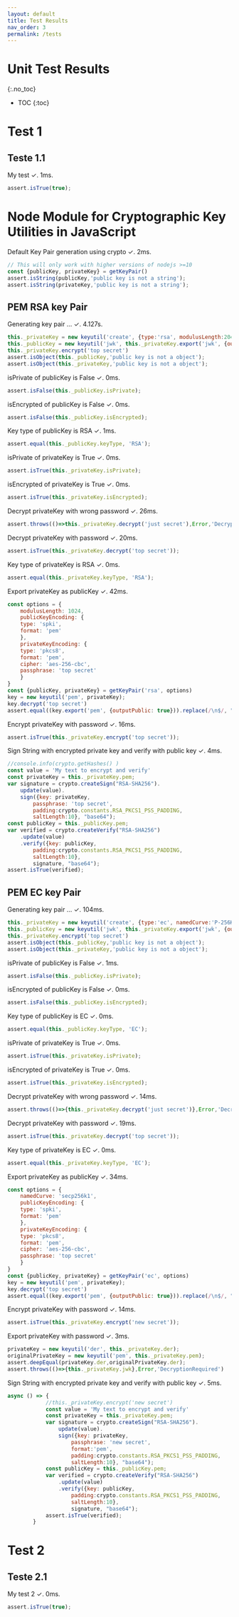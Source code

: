 ```yaml
---
layout: default
title: Test Results
nav_order: 3
permalink: /tests
---
```

# Unit Test Results
{:.no_toc}
- TOC
{:toc}

# Test 1
## Teste 1.1
My test ✓.
1ms.

```js
assert.isTrue(true);
```

# Node Module for Cryptographic Key Utilities in JavaScript
Default Key Pair generation using crypto ✓.
2ms.

```js
// This will only work with higher versions of nodejs >=10
const {publicKey, privateKey} = getKeyPair()
assert.isString(publicKey,'public key is not a string');
assert.isString(privateKey,'public key is not a string');
```

## PEM RSA key Pair
Generating key pair ... ✓.
4.127s.

```js
this._privateKey = new keyutil('create', {type:'rsa', modulusLength:2048, publicExponent:65537});
this._publicKey = new keyutil('jwk', this._privateKey.export('jwk', {outputPublic: true}) )
this._privateKey.encrypt('top secret')
assert.isObject(this._publicKey,'public key is not a object');
assert.isObject(this._privateKey,'public key is not a object');
```

isPrivate of publicKey is False ✓.
0ms.

```js
assert.isFalse(this._publicKey.isPrivate);
```

isEncrypted of publicKey is False ✓.
0ms.

```js
assert.isFalse(this._publicKey.isEncrypted);
```

Key type of publicKey is RSA ✓.
1ms.

```js
assert.equal(this._publicKey.keyType, 'RSA');
```

isPrivate of privateKey is True ✓.
0ms.

```js
assert.isTrue(this._privateKey.isPrivate);
```

isEncrypted of privateKey is True ✓.
0ms.

```js
assert.isTrue(this._privateKey.isEncrypted);
```

Decrypt privateKey with wrong password ✓.
26ms.

```js
assert.throws(()=>this._privateKey.decrypt('just secret'),Error,'DecryptionFailure')
```

Decrypt privateKey with password ✓.
20ms.

```js
assert.isTrue(this._privateKey.decrypt('top secret'));
```

Key type of privateKey is RSA ✓.
0ms.

```js
assert.equal(this._privateKey.keyType, 'RSA');
```

Export privateKey as publicKey ✓.
42ms.

```js
const options = {
    modulusLength: 1024,
    publicKeyEncoding: {
    type: 'spki',
    format: 'pem'
    },
    privateKeyEncoding: {
    type: 'pkcs8',
    format: 'pem',
    cipher: 'aes-256-cbc',
    passphrase: 'top secret'
    }
}
const {publicKey, privateKey} = getKeyPair('rsa', options)
key = new keyutil('pem', privateKey);
key.decrypt('top secret')
assert.equal((key.export('pem', {outputPublic: true})).replace(/\n$/, ""),publicKey.replace(/\n$/, ""))
```

Encrypt privateKey with password ✓.
16ms.

```js
assert.isTrue(this._privateKey.encrypt('top secret'));
```

Sign String with encrypted private key and verify with public key ✓.
4ms.

```js
//console.info(crypto.getHashes() )
const value = 'My text to encrypt and verify'
const privateKey = this._privateKey.pem;
var signature = crypto.createSign("RSA-SHA256").
    update(value).
    sign({key: privateKey,
        passphrase: 'top secret',
        padding:crypto.constants.RSA_PKCS1_PSS_PADDING, 
        saltLength:10}, "base64");
const publicKey = this._publicKey.pem;
var verified = crypto.createVerify("RSA-SHA256")
    .update(value)
    .verify({key: publicKey, 
        padding:crypto.constants.RSA_PKCS1_PSS_PADDING, 
        saltLength:10}, 
        signature, "base64");
assert.isTrue(verified);
```

## PEM EC key Pair
Generating key pair ... ✓.
104ms.

```js
this._privateKey = new keyutil('create', {type:'ec', namedCurve:'P-256K'});
this._publicKey = new keyutil('jwk', this._privateKey.export('jwk', {outputPublic: true}) )
this._privateKey.encrypt('top secret')
assert.isObject(this._publicKey,'public key is not a object');
assert.isObject(this._privateKey,'public key is not a object');
```

isPrivate of publicKey is False ✓.
1ms.

```js
assert.isFalse(this._publicKey.isPrivate);
```

isEncrypted of publicKey is False ✓.
0ms.

```js
assert.isFalse(this._publicKey.isEncrypted);
```

Key type of publicKey is EC ✓.
0ms.

```js
assert.equal(this._publicKey.keyType, 'EC');
```

isPrivate of privateKey is True ✓.
0ms.

```js
assert.isTrue(this._privateKey.isPrivate);
```

isEncrypted of privateKey is True ✓.
0ms.

```js
assert.isTrue(this._privateKey.isEncrypted);
```

Decrypt privateKey with wrong password ✓.
14ms.

```js
assert.throws(()=>{this._privateKey.decrypt('just secret')},Error,'DecryptionFailure')
```

Decrypt privateKey with password ✓.
19ms.

```js
assert.isTrue(this._privateKey.decrypt('top secret'));
```

Key type of privateKey is EC ✓.
0ms.

```js
assert.equal(this._privateKey.keyType, 'EC');
```

Export privateKey as publicKey ✓.
34ms.

```js
const options = {
    namedCurve: 'secp256k1',
    publicKeyEncoding: {
    type: 'spki',
    format: 'pem'
    },
    privateKeyEncoding: {
    type: 'pkcs8',
    format: 'pem',
    cipher: 'aes-256-cbc',
    passphrase: 'top secret'
    }
}
const {publicKey, privateKey} = getKeyPair('ec', options)
key = new keyutil('pem', privateKey);
key.decrypt('top secret')
assert.equal((key.export('pem', {outputPublic: true})).replace(/\n$/, ""),publicKey.replace(/\n$/, ""))
```

Encrypt privateKey with password ✓.
14ms.

```js
assert.isTrue(this._privateKey.encrypt('new secret'));
```

Export privateKey with password ✓.
3ms.

```js
privateKey = new keyutil('der', this._privateKey.der); 
originalPrivateKey = new keyutil('pem', this._privateKey.pem); 
assert.deepEqual(privateKey.der,originalPrivateKey.der);
assert.throws(()=>{this._privateKey.jwk},Error,'DecryptionRequired')
```

Sign String with encrypted private key and verify with public key ✓.
5ms.

```js
async () => {
            //this._privateKey.encrypt('new secret')
            const value = 'My text to encrypt and verify'
            const privateKey = this._privateKey.pem;
            var signature = crypto.createSign("RSA-SHA256").
                update(value).
                sign({key: privateKey,
                    passphrase: 'new secret',
                    format:'pem',
                    padding:crypto.constants.RSA_PKCS1_PSS_PADDING, 
                    saltLength:10}, "base64");
            const publicKey = this._publicKey.pem;
            var verified = crypto.createVerify("RSA-SHA256")
                .update(value)
                .verify({key: publicKey, 
                    padding:crypto.constants.RSA_PKCS1_PSS_PADDING, 
                    saltLength:10}, 
                    signature, "base64");
            assert.isTrue(verified);
        }
```

# Test 2
## Teste 2.1
My test 2 ✓.
0ms.

```js
assert.isTrue(true);
```


